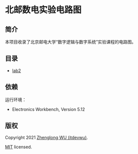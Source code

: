 # 北邮数电实验电路图

## 简介

本项目收录了北京邮电大学“数字逻辑与数字系统”实验课程的电路图。

## 目录

- [lab2](/lab2/)

## 依赖

运行环境：

- Electronics Workbench, Version 5.12

## 版权

Copyright 2021 [Zhenglong WU (itdevwu)](https://www.itdevwu.com).

[MIT](./LICENSE) licensed.